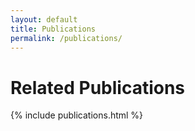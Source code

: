 ```yaml
---
layout: default
title: Publications
permalink: /publications/
---
```


# Related Publications

{% include publications.html %}
